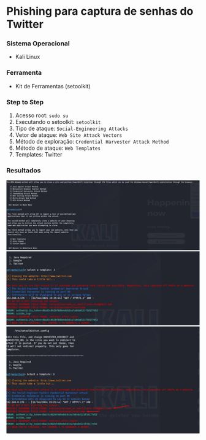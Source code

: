 
# Phishing para captura de senhas do Twitter

### Sistema Operacional
- Kali Linux

### Ferramenta
- Kit de Ferramentas (setoolkit)

### Step to Step

1. Acesso root: ``` sudo su ```
2. Executando o setoolkit: ``` setoolkit ```
3. Tipo de ataque: ``` Social-Engineering Attacks ```
4. Vetor de ataque: ``` Web Site Attack Vectors ```
5. Método de exploração: ``` Credential Harvester Attack Method ```
6. Método de ataque: ``` Web Templates ```
7. Templates: Twitter

### Resultados

![Alt text](./1.jpg "Optional title")
![Alt text](./2.jpg "Optional title")
![Alt text](./3.jpg "Optional title")
